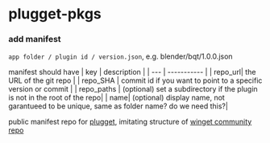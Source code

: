 # plugget-pkgs

### add manifest
`app folder / plugin id / version.json`, 
e.g. blender/bqt/1.0.0.json

manifest should have
| key | description |
| --- | ----------- |
| repo_url|  the URL of the git repo | 
| repo_SHA | commit id if you want to point to a specific version or commit |
| repo_paths | (optional) set a subdirectory if the plugin is not in the root of the repo| 
| name| (optional) display name, not garantueed to be unique, same as folder name? do we need this?| 

public manifest repo for [plugget](https://github.com/hannesdelbeke/plugget), imitating structure of [winget community repo](https://github.com/microsoft/winget-pkgs)
